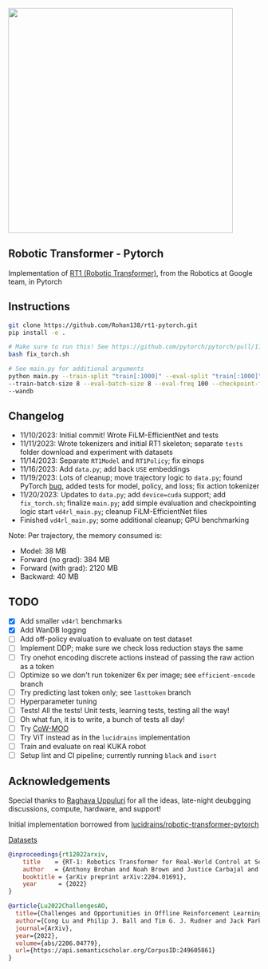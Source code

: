 <img src="./rt1.png" width="450px"></img>

## Robotic Transformer - Pytorch

Implementation of <a href="https://ai.googleblog.com/2022/12/rt-1-robotics-transformer-for-real.html">RT1 (Robotic Transformer)</a>, from the Robotics at Google team, in Pytorch

## Instructions

```bash
git clone https://github.com/Rohan138/rt1-pytorch.git
pip install -e .

# Make sure to run this! See https://github.com/pytorch/pytorch/pull/114083/files
bash fix_torch.sh

# See main.py for additional arguments
python main.py --train-split "train[:1000]" --eval-split "train[:1000]" \
--train-batch-size 8 --eval-batch-size 8 --eval-freq 100 --checkpoint-freq 1000 \
--wandb
```

## Changelog
- 11/10/2023: Initial commit! Wrote FiLM-EfficientNet and tests
- 11/11/2023: Wrote tokenizers and initial RT1 skeleton; separate `tests` folder 
download and experiment with datasets
- 11/14/2023: Separate `RT1Model` and `RT1Policy`; fix einops
- 11/16/2023: Add `data.py`; add back `USE` embeddings
- 11/19/2023: Lots of cleanup; move trajectory logic to `data.py`; found 
PyTorch [bug](https://github.com/pytorch/pytorch/pull/114083/files), added tests
for model, policy, and loss; fix action tokenizer
- 11/20/2023: Updates to `data.py`; add `device=cuda` support; add `fix_torch.sh`; 
finalize `main.py`; add simple evaluation and checkpointing logic
start `vd4rl_main.py`; cleanup FiLM-EfficientNet files
- Finished `vd4rl_main.py`; some additional cleanup; GPU benchmarking

Note: Per trajectory, the memory consumed is:
  - Model: 38 MB
  - Forward (no grad): 384 MB
  - Forward (with grad): 2120 MB
  - Backward: 40 MB

## TODO
- [x] Add smaller `vd4rl` benchmarks
- [x] Add WanDB logging
- [ ] Add off-policy evaluation to evaluate on test dataset
- [ ] Implement DDP; make sure we check loss reduction stays the same
- [ ] Try onehot encoding discrete actions instead of passing the raw action as a token
- [ ] Optimize so we don't run tokenizer 6x per image; see `efficient-encode` branch
- [ ] Try predicting last token only; see `lasttoken` branch
- [ ] Hyperparameter tuning
- [ ] Tests! All the tests! Unit tests, learning tests, testing all the way!
- [ ] Oh what fun, it is to write, a bunch of tests all day!
- [ ] Try [CoW-MOO](https://robot-moo.github.io/)
- [ ] Try ViT instead as in the `lucidrains` implementation
- [ ] Train and evaluate on real KUKA robot
- [ ] Setup lint and CI pipeline; currently running `black` and `isort`

## Acknowledgements

Special thanks to [Raghava Uppuluri](https://github.com/raghavauppuluri13) 
for all the ideas, late-night deubgging discussions, compute, hardware, and support!

Initial implementation borrowed from [lucidrains/robotic-transformer-pytorch](https://github.com/lucidrains/robotic-transformer-pytorch)

[Datasets](https://docs.google.com/spreadsheets/d/1rPBD77tk60AEIGZrGSODwyyzs5FgCU9Uz3h-3_t2A9g/edit#gid=0)

```bibtex
@inproceedings{rt12022arxiv,
    title    = {RT-1: Robotics Transformer for Real-World Control at Scale},
    author   = {Anthony Brohan and Noah Brown and Justice Carbajal and  Yevgen Chebotar and Joseph Dabis and Chelsea Finn and Keerthana Gopalakrishnan and Karol Hausman and Alex Herzog and Jasmine Hsu and Julian Ibarz and Brian Ichter and Alex Irpan and Tomas Jackson and  Sally Jesmonth and Nikhil Joshi and Ryan Julian and Dmitry Kalashnikov and Yuheng Kuang and Isabel Leal and Kuang-Huei Lee and  Sergey Levine and Yao Lu and Utsav Malla and Deeksha Manjunath and  Igor Mordatch and Ofir Nachum and Carolina Parada and Jodilyn Peralta and Emily Perez and Karl Pertsch and Jornell Quiambao and  Kanishka Rao and Michael Ryoo and Grecia Salazar and Pannag Sanketi and Kevin Sayed and Jaspiar Singh and Sumedh Sontakke and Austin Stone and Clayton Tan and Huong Tran and Vincent Vanhoucke and Steve Vega and Quan Vuong and Fei Xia and Ted Xiao and Peng Xu and Sichun Xu and Tianhe Yu and Brianna Zitkovich},
    booktitle = {arXiv preprint arXiv:2204.01691},
    year      = {2022}
}
```

```bibtex
@article{Lu2022ChallengesAO,
  title={Challenges and Opportunities in Offline Reinforcement Learning from Visual Observations},
  author={Cong Lu and Philip J. Ball and Tim G. J. Rudner and Jack Parker-Holder and Michael A. Osborne and Yee Whye Teh},
  journal={ArXiv},
  year={2022},
  volume={abs/2206.04779},
  url={https://api.semanticscholar.org/CorpusID:249605861}
}
```